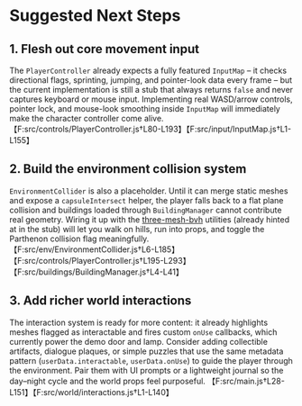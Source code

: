 # Suggested Next Steps

## 1. Flesh out core movement input
The `PlayerController` already expects a fully featured `InputMap` – it checks directional flags, sprinting, jumping, and pointer-look data every frame – but the current implementation is still a stub that always returns `false` and never captures keyboard or mouse input. Implementing real WASD/arrow controls, pointer lock, and mouse-look smoothing inside `InputMap` will immediately make the character controller come alive. 【F:src/controls/PlayerController.js†L80-L193】【F:src/input/InputMap.js†L1-L155】

## 2. Build the environment collision system
`EnvironmentCollider` is also a placeholder. Until it can merge static meshes and expose a `capsuleIntersect` helper, the player falls back to a flat plane collision and buildings loaded through `BuildingManager` cannot contribute real geometry. Wiring it up with the [three-mesh-bvh](https://github.com/gkjohnson/three-mesh-bvh) utilities (already hinted at in the stub) will let you walk on hills, run into props, and toggle the Parthenon collision flag meaningfully. 【F:src/env/EnvironmentCollider.js†L6-L185】【F:src/controls/PlayerController.js†L195-L293】【F:src/buildings/BuildingManager.js†L4-L41】

## 3. Add richer world interactions
The interaction system is ready for more content: it already highlights meshes flagged as interactable and fires custom `onUse` callbacks, which currently power the demo door and lamp. Consider adding collectible artifacts, dialogue plaques, or simple puzzles that use the same metadata pattern (`userData.interactable`, `userData.onUse`) to guide the player through the environment. Pair them with UI prompts or a lightweight journal so the day–night cycle and the world props feel purposeful. 【F:src/main.js†L28-L151】【F:src/world/interactions.js†L1-L140】
